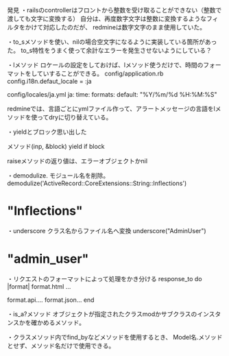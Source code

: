 発見
・railsのcontrollerはフロントから整数を受け取ることができない（整数で渡しても文字に変換する）
自分は、再度数字文字は整数に変換するようなフィルタをかけて対応したのだが、
redmineは数字文字のまま使用していた。

・to_sメソッドを使い、nilの場合空文字になるように実装している箇所があった。
to_s特性をうまく使って余計なエラーを発生させないようにしている？

・lメソッド
ロケールの設定をしておけば、lメソッド使うだけで、時間のフォーマットをしていすることができる。
config/application.rb
config.i18n.defaut_locale = :ja

config/locales/ja.yml
ja:
  time:
    formats:
      default: "%Y/%m/%d %H:%M:%S"

redmineでは、言語ごとにymlファイル作って、アラートメッセージの言語をlメソッドを使ってdryに切り替えている。

・yieldとブロック思い出した

メソッド(inp, &block)
yield if block

raiseメソッドの返り値は、エラーオブジェクトかnil

・demodulize.
モジュール名を削除。
demodulize('ActiveRecord::CoreExtensions::String::Inflections')
# "Inflections"

・underscore
クラス名からファイル名へ変換
underscore("AdminUser")
# "admin_user"

・リクエストのフォーマットによって処理をかき分ける
response_to do |format|
  format.html ...

  format.api....
  format.json...
end

・is_a?メソッド
オブジェクトが指定されたクラスmodかサブクラスのインスタンスかを確かめるメソッド。

・クラスメソッド内でfind_byなどメソッドを使用するとき、
Model名.メソッドとせず、メソッド名だけで使用できる。